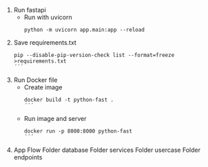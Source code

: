 1. Run fastapi
    - Run with uvicorn
        ```shell
        python -m uvicorn app.main:app --reload
        ```
2. Save requirements.txt
    ```shell
    pip --disable-pip-version-check list --format=freeze >requirements.txt
    ´´´
3. Run Docker file
    - Create image
        ```shell
        docker build -t python-fast .
        ´´´
    - Run image and server
        ```shell
        docker run -p 8000:8000 python-fast
        ´´´
4. App Flow
    Folder database
    Folder services
    Folder usercase
    Folder endpoints 

